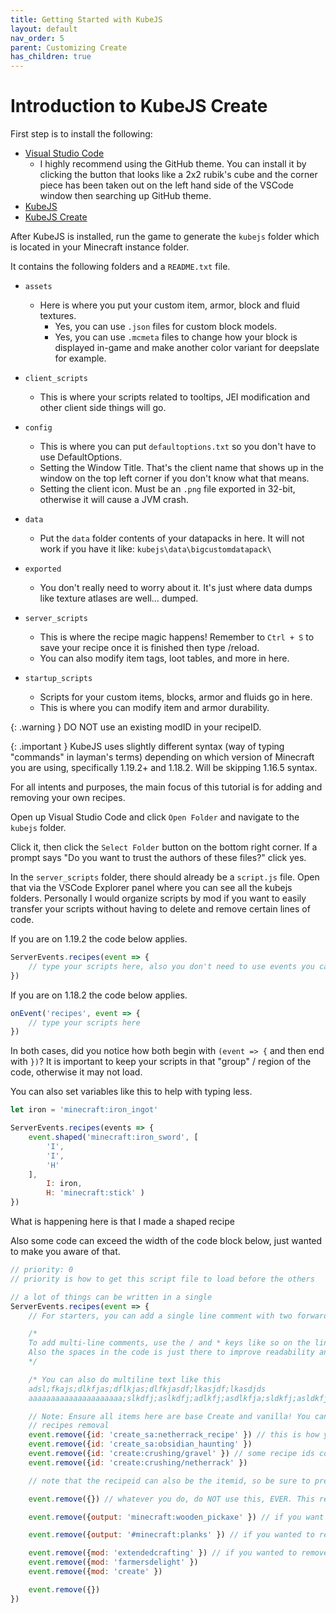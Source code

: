 ```yaml
---
title: Getting Started with KubeJS
layout: default
nav_order: 5
parent: Customizing Create
has_children: true
---
```


# Introduction to KubeJS Create

First step is to install the following:
- [Visual Studio Code](https://code.visualstudio.com/)
  - I highly recommend using the GitHub theme. You can install it by clicking the button that looks like a 2x2 rubik's cube and the corner piece has been taken out on the left hand side of the VSCode window then searching up GitHub theme.
- [KubeJS](https://www.curseforge.com/minecraft/mc-mods/kubejs)
- [KubeJS Create](https://www.curseforge.com/minecraft/mc-mods/kubejs-create)

After KubeJS is installed, run the game to generate the `kubejs` folder which is located in your Minecraft instance folder.

It contains the following folders and a `README.txt` file.
- `assets`
  - Here is where you put your custom item, armor, block and fluid textures. 
    - Yes, you can use `.json` files for custom block models.
    - Yes, you can use `.mcmeta` files to change how your block is displayed in-game and make another color variant for deepslate for example.

- `client_scripts`
  - This is where your scripts related to tooltips, JEI modification and other client side things will go.

- `config`
  - This is where you can put `defaultoptions.txt` so you don't have to use DefaultOptions.
  - Setting the Window Title. That's the client name that shows up in the window on the top left corner if you don't know what that means.
  - Setting the client icon. Must be an `.png` file exported in 32-bit, otherwise it will cause a JVM crash.

- `data`
  - Put the `data` folder contents of your datapacks in here. It will not work if you have it like: `kubejs\data\bigcustomdatapack\`

- `exported`
  - You don't really need to worry about it. It's just where data dumps like texture atlases are well... dumped.

- `server_scripts`
  - This is where the recipe magic happens! Remember to `Ctrl + S` to save your recipe once it is finished then type /reload.
  - You can also modify item tags, loot tables, and more in here. 

- `startup_scripts`
  - Scripts for your custom items, blocks, armor and fluids go in here.
  - This is where you can modify item and armor durability.

{: .warning }
DO NOT use an existing modID in your recipeID.

{: .important }
KubeJS uses slightly different syntax (way of typing "commands" in layman's terms) depending on which version of Minecraft you are using, specifically 1.19.2+ and 1.18.2. Will be skipping 1.16.5 syntax.

For all intents and purposes, the main focus of this tutorial is for adding and removing your own recipes.

Open up Visual Studio Code and click `Open Folder` and navigate to the `kubejs` folder. 

Click it, then click the `Select Folder` button on the bottom right corner. If a prompt says "Do you want to trust the authors of these files?" click yes. 

In the `server_scripts` folder, there should already be a `script.js` file. Open that via the VSCode Explorer panel where you can see all the kubejs folders. Personally I would organize scripts by mod if you want to easily transfer your scripts without having to delete and remove certain lines of code.

If you are on 1.19.2 the code below applies.
```js
ServerEvents.recipes(event => {
    // type your scripts here, also you don't need to use events you can shorten it to ServerEvents.recipes(e => {}) instead
})
```

If you are on 1.18.2 the code below applies.
```js
onEvent('recipes', event => {
    // type your scripts here
})
```

In both cases, did you notice how both begin with `(event => {` and then end with `})`? It is important to keep your scripts in that "group" / region of the code, otherwise it may not load.

You can also set variables like this to help with typing less.

```js
let iron = 'minecraft:iron_ingot'

ServerEvents.recipes(events => {
    event.shaped('minecraft:iron_sword', [
        'I',
        'I',
        'H'
    ],
        I: iron,
        H: 'minecraft:stick' )
})
```

What is happening here is that I made a shaped recipe

Also some code can exceed the width of the code block below, just wanted to make you aware of that.
```js
// priority: 0
// priority is how to get this script file to load before the others

// a lot of things can be written in a single 
ServerEvents.recipes(event => {
    // For starters, you can add a single line comment with two forward slashes like at the beginning of THIS comment

    /*
    To add multi-line comments, use the / and * keys like so on the line above and below.
    Also the spaces in the code is just there to improve readability and is not mandatory
    */

    /* You can also do multiline text like this
    adsl;fkajs;dlkfjas;dflkjas;dlfkjasdf;lkasjdf;lkasdjds
    aaaaaaaaaaaaaaaaaaaaa;slkdfj;aslkdfj;adlkfj;asdlkfja;sldkfj;asldkfjasdlkfdajsdasf just make it readable */

    // Note: Ensure all items here are base Create and vanilla! You can use items from other mods, but this is just focused on Create
    // recipes removal
    event.remove({id: 'create_sa:netherrack_recipe' }) // this is how you remove specific recipes by their recipeid
    event.remove({id: 'create_sa:obsidian_haunting' })
    event.remove({id: 'create:crushing/gravel' }) // some recipe ids contain modid:recipetype/slashes
    event.remove({id: 'create:crushing/netherrack' })

    // note that the recipeid can also be the itemid, so be sure to press F3 + H to enable Advanced tooltips.

    event.remove({}) // whatever you do, do NOT use this, EVER. This removes ALL recipes that can be removed.

    event.remove({output: 'minecraft:wooden_pickaxe' }) // if you want to remove all recipes that output a specific item, this is how you do it.

    event.remove({output: '#minecraft:planks' }) // if you wanted to remove all recipes that output all items with a specific tag

    event.remove({mod: 'extendedcrafting' }) // if you wanted to remove all recipes from a specific mod
    event.remove({mod: 'farmersdelight' })
    event.remove({mod: 'create' }) 

    event.remove({})
})
```

